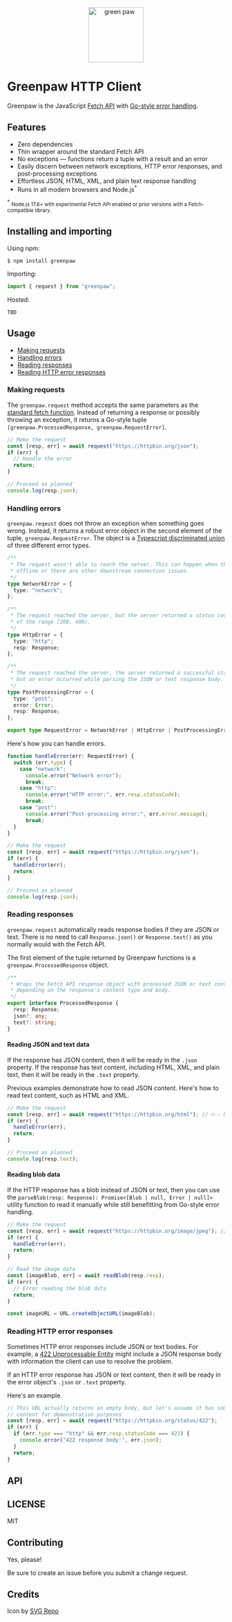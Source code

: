 <center>
  <img src="./greenpaw.png" alt="green paw" width=128>
</center>

# Greenpaw HTTP Client

Greenpaw is the JavaScript [Fetch API](https://developer.mozilla.org/en-US/docs/Web/API/Fetch_API)
with [Go-style error handling](https://go.dev/blog/error-handling-and-go).

## Features

- Zero dependencies
- Thin wrapper around the standard Fetch API
- No exceptions &mdash; functions return a tuple with a result and an error
- Easily discern between network exceptions, HTTP error responses, and post-processing exceptions
- Effortless JSON, HTML, XML, and plain text response handling
- Runs in all modern browsers and Node.js<sup>\*</sup>

<sup>\*</sup> <small>Node.js 17.6+ with experimental Fetch API enabled or prior
versions with a Fetch-compatible library.</small>

## Installing and importing

Using npm:

```shell
$ npm install greenpaw
```

Importing:

```typescript
import { request } from "greenpaw";
```

Hosted:

`TBD`

## Usage

- [Making requests](#making-requests)
- [Handling errors](#handling-errors)
- [Reading responses](#reading-responses)
- [Reading HTTP error responses](#reading-http-error-responses)

### Making requests

The `greenpaw.request` method accepts the same parameters as the [standard fetch
function](https://developer.mozilla.org/en-US/docs/Web/API/fetch). Instead of
returning a response or possibly throwing an exception, it returns a Go-style
tuple `[greenpaw.ProcessedResponse, greenpaw.RequestError]`.

```typescript
// Make the request
const [resp, err] = await request("https://httpbin.org/json");
if (err) {
  // Handle the error
  return;
}

// Proceed as planned
console.log(resp.json);
```

### Handling errors

`greenpaw.reqeust` does not throw an exception when something goes wrong.
Instead, it returns a robust error object in the second element of the tuple,
`greenpaw.RequestError`. The object is a [Typescript discriminated
union](https://www.typescriptlang.org/docs/handbook/typescript-in-5-minutes-func.html#discriminated-unions)
of three different error types.

```typescript
/**
 * The request wasn't able to reach the server. This can happen when the app is
 * offline or there are other downstream connection issues.
 */
type NetworkError = {
  type: "network";
};

/**
 * The request reached the server, but the server returned a status code outside
 * of the range [200, 400).
 */
type HttpError = {
  type: "http";
  resp: Response;
};

/**
 * The request reached the server, the server returned a successful status code,
 * but an error occurred while parsing the JSON or text response body.
 */
type PostProcessingError = {
  type: "post";
  error: Error;
  resp: Response;
};

export type RequestError = NetworkError | HttpError | PostProcessingError;
```

Here's how you can handle errors.

```typescript
function handleError(err: RequestError) {
  switch (err.type) {
    case "network":
      console.error("Network error");
      break;
    case "http":
      console.error("HTTP error:", err.resp.statusCode);
      break;
    case "post":
      console.error("Post-processing error:", err.error.message);
      break;
  }
}

// Make the request
const [resp, err] = await request("https://httpbin.org/json");
if (err) {
  handleError(err);
  return;
}

// Proceed as planned
console.log(resp.json);
```

### Reading responses

`greenpaw.request` automatically reads response bodies if they are JSON or text.
There is no need to call `Response.json()` or `Response.text()` as you normally
would with the Fetch API.

The first element of the tuple returned by Greenpaw functions is a
`greenpaw.ProcessedResponse` object.

```typescript
/**
 * Wraps the Fetch API response object with processed JSON or text content
 * depending on the response's content type and body.
 */
export interface ProcessedResponse {
  resp: Response;
  json?: any;
  text?: string;
}
```

#### Reading JSON and text data

If the response has JSON content, then it will be ready in the `.json` property.
If the response has text content, including HTML, XML, and plain text, then it
will be ready in the `.text` property.

Previous examples demonstrate how to read JSON content. Here's how to read text
content, such as HTML and XML.

```typescript
// Make the request
const [resp, err] = await request("https://httpbin.org/html"); // <-- Note the URL
if (err) {
  handleError(err);
  return;
}

// Proceed as planned
console.log(resp.text);
```

#### Reading blob data

If the HTTP response has a blob instead of JSON or text, then you can use the
`parseBlob(resp: Response): Promise<[Blob | null, Error | null]>` utility
function to read it manually while still benefitting from Go-style error
handling.

```typescript
// Make the request
const [resp, err] = await request("https://httpbin.org/image/jpeg"); // <-- Note the URL
if (err) {
  handleError(err);
  return;
}

// Read the image data
const [imageBlob, err] = await readBlob(resp.resp);
if (err) {
  // Error reading the blob data
  return;
}

const imageURL = URL.createObjectURL(imageBlob);
```

### Reading HTTP error responses

Sometimes HTTP error responses include JSON or text bodies. For example, a
[422 Unprocessable Entity](https://developer.mozilla.org/en-US/docs/Web/HTTP/Status/422)
might include a JSON response body with information the client can use to
resolve the problem.

If an HTTP error response has JSON or text content, then it will be ready
in the error object's `.json` or `.text` property.

Here's an example.

```typescript
// This URL actually returns an empty body, but let's assume it has some JSON
// content for demonstration purposes
const [resp, err] = await request("https://httpbin.org/status/422");
if (err) {
  if (err.type === "http" && err.resp.statusCode === 422) {
    console.error("422 response body:", err.json);
  }
  return;
}
```

## API

## LICENSE

MIT

## Contributing

Yes, please!

Be sure to create an issue before you submit a change request.

## Credits

Icon by [SVG Repo](https://www.svgrepo.com/svg/251871/animal-paw)
